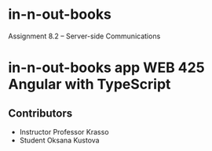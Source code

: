 # in-n-out-books
Assignment 8.2 – Server-side Communications

# in-n-out-books app WEB 425 Angular with TypeScript

## Contributors
* Instructor Professor Krasso
* Student Oksana Kustova


